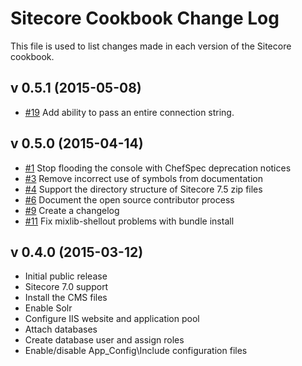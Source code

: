 Sitecore Cookbook Change Log
============================
This file is used to list changes made in each version of the Sitecore cookbook.

v 0.5.1 (2015-05-08)
--------------------
- [#19](https://github.com/hugeinc/sitecore-cookbook/pull/19) Add ability to pass an entire connection string.

v 0.5.0 (2015-04-14)
--------------------
- [#1](https://github.com/hugeinc/sitecore-cookbook/issues/1) Stop flooding the console with ChefSpec deprecation notices
- [#3](https://github.com/hugeinc/sitecore-cookbook/issues/3) Remove incorrect use of symbols from documentation
- [#4](https://github.com/hugeinc/sitecore-cookbook/issues/4) Support the directory structure of Sitecore 7.5 zip files
- [#6](https://github.com/hugeinc/sitecore-cookbook/issues/6) Document the open source contributor process
- [#9](https://github.com/hugeinc/sitecore-cookbook/issues/9) Create a changelog
- [#11](https://github.com/hugeinc/sitecore-cookbook/issues/11) Fix mixlib-shellout problems with bundle install

v 0.4.0 (2015-03-12)
-------------------
- Initial public release
- Sitecore 7.0 support
- Install the CMS files
- Enable Solr
- Configure IIS website and application pool
- Attach databases
- Create database user and assign roles
- Enable/disable App_Config\Include configuration files